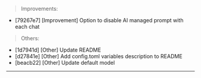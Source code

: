 > Improvements:
- [79267e7] [Improvement] Option to disable AI managed prompt with each chat

> Others:
- [1d7941d] [Other] Update README
- [d27841e] [Other] Add config.toml variables description to README
- [beacb22] [Other] Update default model


---
